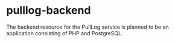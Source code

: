 # pulllog-backend
The backend resource for the PullLog service is planned to be an application consisting of PHP and PostgreSQL.

